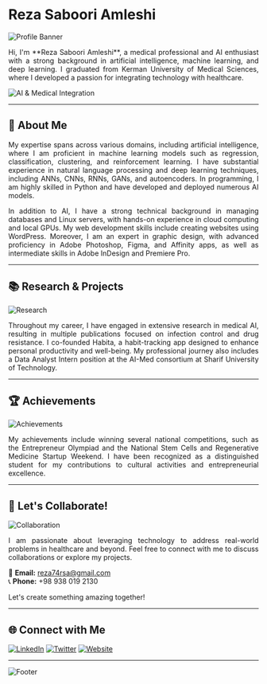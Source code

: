 # Reza Saboori Amleshi

![Profile Banner](https://via.placeholder.com/1500x500.png?text=Welcome+to+Reza+Saboori+Amleshi's+GitHub)

<div style="text-align: justify;">
Hi, I'm **Reza Saboori Amleshi**, a medical professional and AI enthusiast with a strong background in artificial intelligence, machine learning, and deep learning. I graduated from Kerman University of Medical Sciences, where I developed a passion for integrating technology with healthcare. 
</div>

![AI & Medical Integration](https://via.placeholder.com/1200x400.png?text=AI+%26+Medical+Integration)

---

## 🚀 About Me

<div style="text-align: justify;">
My expertise spans across various domains, including artificial intelligence, where I am proficient in machine learning models such as regression, classification, clustering, and reinforcement learning. I have substantial experience in natural language processing and deep learning techniques, including ANNs, CNNs, RNNs, GANs, and autoencoders. In programming, I am highly skilled in Python and have developed and deployed numerous AI models.

In addition to AI, I have a strong technical background in managing databases and Linux servers, with hands-on experience in cloud computing and local GPUs. My web development skills include creating websites using WordPress. Moreover, I am an expert in graphic design, with advanced proficiency in Adobe Photoshop, Figma, and Affinity apps, as well as intermediate skills in Adobe InDesign and Premiere Pro.
</div>

---

## 📚 Research & Projects

![Research](https://via.placeholder.com/1200x400.png?text=Research+%26+Projects)

<div style="text-align: justify;">
Throughout my career, I have engaged in extensive research in medical AI, resulting in multiple publications focused on infection control and drug resistance. I co-founded Habita, a habit-tracking app designed to enhance personal productivity and well-being. My professional journey also includes a Data Analyst Intern position at the AI-Med consortium at Sharif University of Technology.
</div>

---

## 🏆 Achievements

![Achievements](https://via.placeholder.com/1200x400.png?text=Achievements)

<div style="text-align: justify;">
My achievements include winning several national competitions, such as the Entrepreneur Olympiad and the National Stem Cells and Regenerative Medicine Startup Weekend. I have been recognized as a distinguished student for my contributions to cultural activities and entrepreneurial excellence.
</div>

---

## 🎯 Let's Collaborate!

![Collaboration](https://via.placeholder.com/1200x400.png?text=Let's+Collaborate)

<div style="text-align: justify;">
I am passionate about leveraging technology to address real-world problems in healthcare and beyond. Feel free to connect with me to discuss collaborations or explore my projects.

📧 **Email:** [reza74rsa@gmail.com](mailto:reza74rsa@gmail.com)  
📞 **Phone:** +98 938 019 2130  

Let's create something amazing together!
</div>

---

## 🌐 Connect with Me

[![LinkedIn](https://img.shields.io/badge/LinkedIn-Connect-blue)](https://www.linkedin.com/in/yourprofile) 
[![Twitter](https://img.shields.io/badge/Twitter-Follow-blue)](https://twitter.com/yourprofile) 
[![Website](https://img.shields.io/badge/Website-Visit-brightgreen)](https://yourwebsite.com)

---

![Footer](https://via.placeholder.com/1200x200.png?text=Thank+You+for+Visiting+My+GitHub+Profile)
